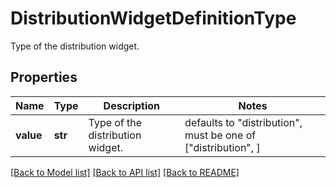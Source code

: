 # DistributionWidgetDefinitionType

Type of the distribution widget.
## Properties
Name | Type | Description | Notes
------------ | ------------- | ------------- | -------------
**value** | **str** | Type of the distribution widget. | defaults to "distribution",  must be one of ["distribution", ]

[[Back to Model list]](README.md#documentation-for-models) [[Back to API list]](README.md#documentation-for-api-endpoints) [[Back to README]](README.md)


